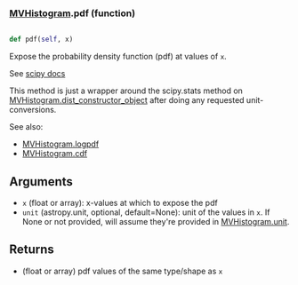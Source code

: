 ### [MVHistogram](MVHistogram.md).pdf (function)


```py

def pdf(self, x)

```



Expose the probability density function (pdf) at values of `x`.

See [scipy docs](https://docs.scipy.org/doc/scipy/reference/generated/scipy.stats.rv_continuous.pdf.html)

This method is just a wrapper around the scipy.stats method on
[MVHistogram.dist_constructor_object](MVHistogram.dist_constructor_object.md) after doing any requested unit-conversions.

See also:
* [MVHistogram.logpdf](MVHistogram.logpdf.md)
* [MVHistogram.cdf](MVHistogram.cdf.md)

Arguments
----------
* `x` (float or array): x-values at which to expose the pdf
* `unit` (astropy.unit, optional, default=None): unit of the values
    in `x`.  If None or not provided, will assume they're provided in
    [MVHistogram.unit](MVHistogram.unit.md).

Returns
---------
* (float or array) pdf values of the same type/shape as `x`

